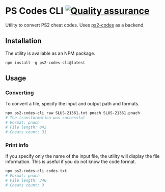 # PS Codes CLI [![Quality assurance](https://github.com/mishamyrt/ps2-codes-cli/actions/workflows/qa.yaml/badge.svg)](https://github.com/mishamyrt/ps2-codes-cli/actions/workflows/qa.yaml)

Utility to convert PS2 cheat codes. Uses [ps2-codes](https://github.com/mishamyrt/ps2-codes) as a backend.

## Installation

The utility is available as an NPM package.

```
npm install -g ps2-codes-cli@latest
```

## Usage

### Converting

To convert a file, specify the input and output path and formats.

```sh
npx ps2-codes-cli raw SLUS-21361.txt pnach SLUS-21361.pnach
# The transformation was successful
# Format: pnach
# File length: 842
# Cheats count: 31
```

### Print info

If you specify only the name of the input file, the utility will display the file information. This is useful if you do not know the code format.

```sh
npx ps2-codes-cli codes.txt
# Format: pnach
# File length: 346
# Cheats count: 3
```
